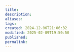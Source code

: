 ```yaml
---
title: 
description: 
aliases: 
tags: 
created: 2024-12-06T21:06:32
modified: 2025-02-09T19:50:50
published: 
permalink: 
---
```

